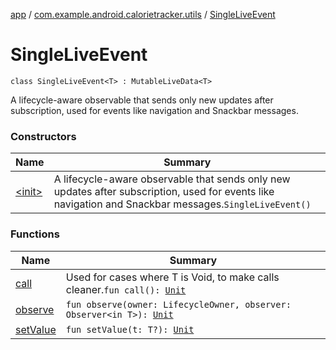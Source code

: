 [app](../../index.md) / [com.example.android.calorietracker.utils](../index.md) / [SingleLiveEvent](./index.md)

# SingleLiveEvent

`class SingleLiveEvent<T> : MutableLiveData<T>`

A lifecycle-aware observable that sends only new updates after subscription, used for events like
navigation and Snackbar messages.

### Constructors

| Name | Summary |
|---|---|
| [&lt;init&gt;](-init-.md) | A lifecycle-aware observable that sends only new updates after subscription, used for events like navigation and Snackbar messages.`SingleLiveEvent()` |

### Functions

| Name | Summary |
|---|---|
| [call](call.md) | Used for cases where T is Void, to make calls cleaner.`fun call(): `[`Unit`](https://kotlinlang.org/api/latest/jvm/stdlib/kotlin/-unit/index.html) |
| [observe](observe.md) | `fun observe(owner: LifecycleOwner, observer: Observer<in T>): `[`Unit`](https://kotlinlang.org/api/latest/jvm/stdlib/kotlin/-unit/index.html) |
| [setValue](set-value.md) | `fun setValue(t: T?): `[`Unit`](https://kotlinlang.org/api/latest/jvm/stdlib/kotlin/-unit/index.html) |
